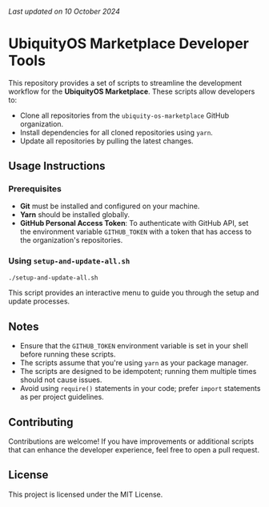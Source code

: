 ###### Last updated on 10 October 2024
# UbiquityOS Marketplace Developer Tools

This repository provides a set of scripts to streamline the development workflow for the **UbiquityOS Marketplace**. These scripts allow developers to:

- Clone all repositories from the `ubiquity-os-marketplace` GitHub organization.
- Install dependencies for all cloned repositories using `yarn`.
- Update all repositories by pulling the latest changes.

## Usage Instructions

### Prerequisites

- **Git** must be installed and configured on your machine.
- **Yarn** should be installed globally.
- **GitHub Personal Access Token**: To authenticate with GitHub API, set the environment variable `GITHUB_TOKEN` with a token that has access to the organization's repositories.

### Using `setup-and-update-all.sh`


```bash
./setup-and-update-all.sh
```

This script provides an interactive menu to guide you through the setup and update processes.

## Notes

- Ensure that the `GITHUB_TOKEN` environment variable is set in your shell before running these scripts.
- The scripts assume that you're using `yarn` as your package manager.
- The scripts are designed to be idempotent; running them multiple times should not cause issues.
- Avoid using `require()` statements in your code; prefer `import` statements as per project guidelines.

## Contributing

Contributions are welcome! If you have improvements or additional scripts that can enhance the developer experience, feel free to open a pull request.

## License

This project is licensed under the MIT License.